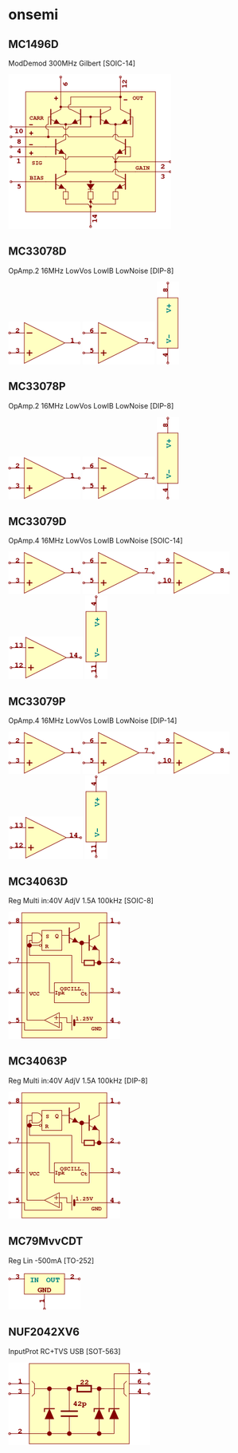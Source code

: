 # onsemi

## MC1496D
ModDemod 300MHz Gilbert [SOIC-14]

![MC1496D__1__1](/images/onsemi__MC1496D__1__1.png?raw=true) 

## MC33078D
OpAmp.2 16MHz LowVos LowIB LowNoise [DIP-8]

![MC33078D__1__1](/images/AnalogDevices__AD8552ARUZ__1__1.png?raw=true) 
![MC33078D__2__1](/images/AnalogDevices__AD8552ARUZ__2__1.png?raw=true) 
![MC33078D__3__1](/images/AnalogDevices__AD8552ARUZ__3__1.png?raw=true) 

## MC33078P
OpAmp.2 16MHz LowVos LowIB LowNoise [DIP-8]

![MC33078P__1__1](/images/AnalogDevices__AD8552ARUZ__1__1.png?raw=true) 
![MC33078P__2__1](/images/AnalogDevices__AD8552ARUZ__2__1.png?raw=true) 
![MC33078P__3__1](/images/AnalogDevices__AD8552ARUZ__3__1.png?raw=true) 

## MC33079D
OpAmp.4 16MHz LowVos LowIB LowNoise [SOIC-14]

![MC33079D__1__1](/images/AnalogDevices__AD8552ARUZ__1__1.png?raw=true) 
![MC33079D__2__1](/images/AnalogDevices__AD8552ARUZ__2__1.png?raw=true) 
![MC33079D__3__1](/images/AnalogDevices__AD8554ARUZ__3__1.png?raw=true) 
![MC33079D__4__1](/images/AnalogDevices__AD8554ARUZ__4__1.png?raw=true) 
![MC33079D__5__1](/images/AnalogDevices__AD8554ARUZ__5__1.png?raw=true) 

## MC33079P
OpAmp.4 16MHz LowVos LowIB LowNoise [DIP-14]

![MC33079P__1__1](/images/AnalogDevices__AD8552ARUZ__1__1.png?raw=true) 
![MC33079P__2__1](/images/AnalogDevices__AD8552ARUZ__2__1.png?raw=true) 
![MC33079P__3__1](/images/AnalogDevices__AD8554ARUZ__3__1.png?raw=true) 
![MC33079P__4__1](/images/AnalogDevices__AD8554ARUZ__4__1.png?raw=true) 
![MC33079P__5__1](/images/AnalogDevices__AD8554ARUZ__5__1.png?raw=true) 

## MC34063D
Reg Multi in:40V AdjV 1.5A 100kHz [SOIC-8]

![MC34063D__1__1](/images/onsemi__MC34063D__1__1.png?raw=true) 

## MC34063P
Reg Multi in:40V AdjV 1.5A 100kHz [DIP-8]

![MC34063P__1__1](/images/onsemi__MC34063D__1__1.png?raw=true) 

## MC79MvvCDT
Reg Lin -500mA [TO-252]

![MC79MvvCDT__1__1](/images/TexasInstruments__LM1086IT-v.v__1__1.png?raw=true) 

## NUF2042XV6
InputProt RC+TVS USB [SOT-563]

![NUF2042XV6__1__1](/images/onsemi__NUF2042XV6__1__1.png?raw=true) 

